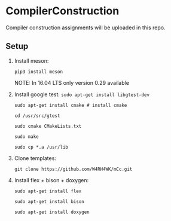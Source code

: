 # CompilerConstruction
Compiler construction assignments  will be uploaded in this repo.

## Setup

1. Install meson:

   `pip3 install meson`
   
   NOTE: In 16.04 LTS only version 0.29 available   
   
2. Install google test:
   `sudo apt-get install libgtest-dev`
   
   `sudo apt-get install cmake # install cmake`
   
   `cd /usr/src/gtest`
   
   `sudo cmake CMakeLists.txt`
   
   `sudo make`
   
   `sudo cp *.a /usr/lib`

3. Clone templates:

   `git clone https://github.com/W4RH4WK/mCc.git`

4. Install flex + bison + doxygen:

   `sudo apt-get install flex`
   
   `sudo apt-get install bison`
   
   `sudo apt-get install doxygen`
   